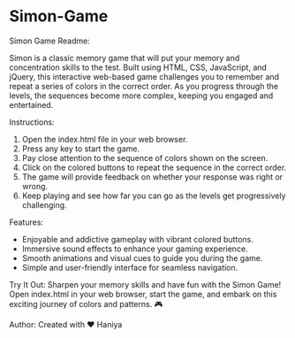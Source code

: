 # Simon-Game

Simon Game Readme:

Simon is a classic memory game that will put your memory and concentration skills to the test. Built using HTML, CSS, JavaScript, and jQuery, this interactive web-based game challenges you to remember and repeat a series of colors in the correct order. As you progress through the levels, the sequences become more complex, keeping you engaged and entertained.

Instructions:
1. Open the index.html file in your web browser.
2. Press any key to start the game.
3. Pay close attention to the sequence of colors shown on the screen.
4. Click on the colored buttons to repeat the sequence in the correct order.
5. The game will provide feedback on whether your response was right or wrong.
6. Keep playing and see how far you can go as the levels get progressively challenging.

Features:
- Enjoyable and addictive gameplay with vibrant colored buttons.
- Immersive sound effects to enhance your gaming experience.
- Smooth animations and visual cues to guide you during the game.
- Simple and user-friendly interface for seamless navigation.

Try It Out:
Sharpen your memory skills and have fun with the Simon Game! Open index.html in your web browser, start the game, and embark on this exciting journey of colors and patterns. 🎮

Author: Created with ❤️ Haniya
